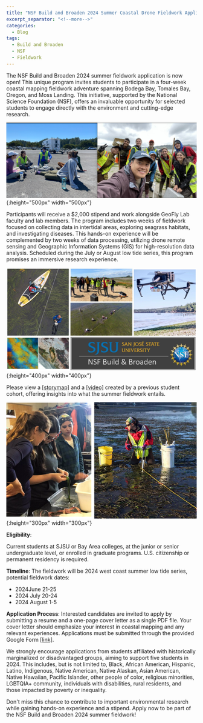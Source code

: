 ```yaml
---
title: "NSF Build and Broaden 2024 Summer Coastal Drone Fieldwork Application"
excerpt_separator: "<!--more-->"
categories:
  - Blog
tags:
  - Build and Broaden
  - NSF
  - Fieldwork
---
```

The NSF Build and Broaden 2024 summer fieldwork application is now open! This unique program invites students to participate in a four-week coastal mapping fieldwork adventure spanning Bodega Bay, Tomales Bay, Oregon, and Moss Landing. This initiative, supported by the National Science Foundation (NSF), offers an invaluable opportunity for selected students to engage directly with the environment and cutting-edge research.

![image](/assets/images/Posts/2022Fieldtrip.png){:height="500px" width="500px"}

Participants will receive a $2,000 stipend and work alongside GeoFly Lab faculty and lab members. The program includes two weeks of fieldwork focused on collecting data in intertidal areas, exploring seagrass habitats, and investigating diseases. This hands-on experience will be complemented by two weeks of data processing, utilizing drone remote sensing and Geographic Information Systems (GIS) for high-resolution data analysis. Scheduled during the July or August low tide series, this program promises an immersive research experience.

![image](/assets/images/Posts/1692225894569.jpg){:height="400px" width="400px"}

Please view a [[storymap]](https://storymaps.arcgis.com/stories/fc0e3f0d57f541f4a90e30ddf3778421) and a [[video]](https://youtu.be/etEKqSPZDPk?si=SqskdVjH8SuRkruB) created by a previous student cohort, offering insights into what the summer fieldwork entails.

![image](/assets/images/Posts/2019070104.png){:height="300px" width="300px"}

**Eligibility**:

Current students at SJSU or Bay Area colleges, at the junior or senior undergraduate level, or enrolled in graduate programs.
U.S. citizenship or permanent residency is required.

**Timeline**: 
The fieldwork will be 2024 west coast summer low tide series, potential fieldwork dates:

* 2024June 21-25
* 2024 July 20-24
* 2024 August 1-5



**Application Process**:
Interested candidates are invited to apply by submitting a resume and a one-page cover letter as a single PDF file. Your cover letter should emphasize your interest in coastal mapping and any relevant experiences. Applications must be submitted through the provided Google Form [[link]](https://docs.google.com/forms/d/e/1FAIpQLScqwx4KV-E7zbLGr6T2LH4WA7PRxLFZBlYX8YVriWvUnO7RTA/viewform?usp=sf_link).

We strongly encourage applications from students affiliated with historically marginalized or disadvantaged groups, aiming to support five students in 2024. This includes, but is not limited to, Black, African American, Hispanic, Latino, Indigenous, Native American, Native Alaskan, Asian American, Native Hawaiian, Pacific Islander, other people of color, religious minorities, LGBTQIA+ community, individuals with disabilities, rural residents, and those impacted by poverty or inequality.

Don't miss this chance to contribute to important environmental research while gaining hands-on experience and a stipend. Apply now to be part of the NSF Build and Broaden 2024 summer fieldwork!
